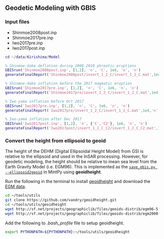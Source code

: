 
## Geodetic Modeling with GBIS

### Input files

+ Shinmoe2008post.inp
+ Shinmoe2017pre.inp
+ Iwo2017pre.inp
+ Iwo2017post.inp

```matlab
cd ~/data/Kirishima/Model

% Shinmoe-dake deflation during 2008-2010 phreatic eruptions
GBISrun('Shinmoe2008post.inp', [1,2], 'n', 'C', 1e6, 'n', 'n')
generateFinalReport('Shinmoe2008post/invert_1_2_C/invert_1_2_C.mat',1e4,'n','lower')

% Shinmoe-dake inflation before the 2017 magmatic eruption
GBISrun('Shinmoe2017pre.inp', [1,2], 'n', 'C', 1e6, 'n', 'n')
generateFinalReport('Shinmoe2017pre/invert_1_2_C/invert_1_2_C.mat',1e4,'n','lower')

% Iwo-yama inflation before Oct 2017
GBISrun('Iwo2017pre.inp', [1,2], 'n', 'C', 1e6, 'n', 'n')
generateFinalReport('Iwo2017pre/invert_1_2_C/invert_1_2_C.mat',1e4,'n','lower')

% Iwo-yama inflation after Dec 2017
GBISrun('Iwo2017post.inp', [1,2], 'n', {'C','C2'}, 1e6, 'n', 'n')
generateFinalReport('Iwo2017post/invert_1_2_C_C2/invert_1_2_C_C2.mat',1e4,'n','lower')
```


### Convert the height from ellipsoid to geoid

The height of the DEHM (Digital Ellipsoidal Height Model) from GSI is relative to the ellipsoid and used in the InSAR processing. However, for geodetic modeling, the height should be relative to mean sea level from the Earth Gravity Model (i.e. EGM96). This is implemented as the [`save_gbis.py --ellipsoid2geoid`](https://github.com/insarlab/MintPy/blob/main/mintpy/save_gbis.py#L122) in MintPy using **geoidheight**.

Run the following in the terminal to install [geoidheight](https://github.com/vandry/geoidheight) and download the [EGM data](https://geographiclib.sourceforge.io/1.18/geoid.html).

```bash
cd ~/tools/utils
git clone https://github.com/vandry/geoidheight.git
cd ~/tools/utils/geoidheight
wget http://sf.net/projects/geographiclib/files/geoids-distrib/egm96-5.tar.bz2; tar xvjf egm96-5.tar.bz2
wget http://sf.net/projects/geographiclib/files/geoids-distrib/egm2008-1.tar.bz2; tar xvjf egm2008-1.tar.bz2
```

Add the following to _.bash_profile_ file to setup geoidheight.

```bash
export PYTHONPATH=${PYTHONPATH}:~/tools/utils/geoidheight
```
